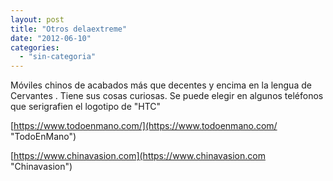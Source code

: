 ```yaml
---
layout: post
title: "Otros delaextreme"
date: "2012-06-10"
categories: 
  - "sin-categoria"
---
```


Móviles chinos de acabados más que decentes y encima en la lengua de Cervantes . Tiene sus cosas curiosas. Se puede elegir en algunos teléfonos que serigrafien el logotipo de "HTC"

[https://www.todoenmano.com/](https://www.todoenmano.com/ "TodoEnMano")

[https://www.chinavasion.com](https://www.chinavasion.com "Chinavasion")
